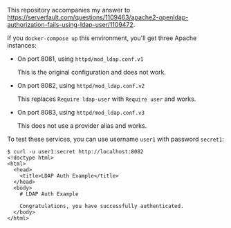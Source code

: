 This repository accompanies my answer to <https://serverfault.com/questions/1109463/apache2-openldap-authorization-fails-using-ldap-user/1109472>.

If you `docker-compose up` this environment, you'll get three Apache instances:

- On port 8081, using `httpd/mod_ldap.conf.v1`

  This is the original configuration and does not work.

- On port 8082, using `httpd/mod_ldap.conf.v2`

  This replaces `Require ldap-user` with `Require user` and works.

- On port 8083, using `httpd/mod_ldap.conf.v3`

  This does not use a provider alias and works.

To test these services, you can use username `user1` with password `secret1`:

```
$ curl -u user1:secret http://localhost:8082
<!doctype html>
<html>
  <head>
    <title>LDAP Auth Example</title>
  </head>
  <body>
    # LDAP Auth Example

    Congratulations, you have successfully authenticated.
  </body>
</html>
```
